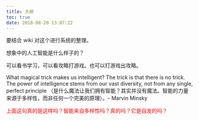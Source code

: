 ```yaml
---
title: 大纲
toc: true
date: 2018-08-20 13:07:22
---
```



要结合 wiki 对这个进行系统的整理。




想象中的人工智能是什么样子的？

可以看书学习，可以看攻略打游戏。也可以打游戏出攻略。




What magical trick makes us intelligent? The trick is that there is no trick. The power of intelligence stems from our vast diversity, not from any single, perfect principle （是什么魔法让我们拥有智能？其实并没有魔法。智能的力量来源于多样性，而非任何一个完美的原理）。- Marvin Minsky

<span style="color:red;">上面这句真的是这样吗？智能来自多样性吗？真的吗？它是自发的吗？</span>
